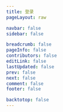 ```yaml
---
title: 登录
pageLayout: raw

navbar: false
sidebar: false

breadcrumb: false
pageInfo: false
contributors: false
editLink: false
lastUpdated: false
prev: false
next: false
comment: false
footer: false

backtotop: false
---
```


<style>
/* 修复登录页面居中问题 */
/* .login-wrapper {
  display: flex;
  justify-content: center;
  align-items: flex-start;
  min-height: calc(100vh - 200px);
  padding: 50px 0 !important;
  width: 100%;
} */

/* 确保在有页面信息时也能居中 */
.page-content {
  width: 100%;
  display: flex;
  justify-content: center;
}

/* 覆盖主题默认样式，确保无侧边栏时也能正确居中 */
.theme-container.no-sidebar .vp-page {
  padding-inline: 0 !important;
}
</style>

<div class="login-wrapper">
  <div class="page-content">
    <ClientOnly>
      <Login />
    </ClientOnly>
  </div>
</div>